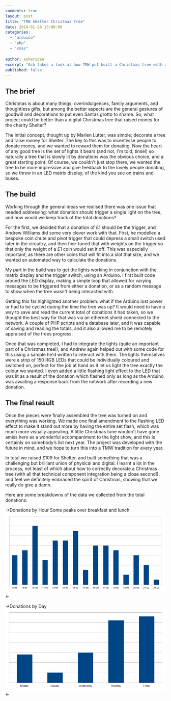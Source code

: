 ```yaml
---
comments: true
layout: post
title: "TMW Shelter Christmas Tree"
date: 2014-01-20 13:00:00
categories:
  - "arduino"
  - "php"
  - "xmas"

author: asheridan
excerpt: "Ash takes a look at how TMW put built a Christmas tree with a digital twist"
published: false
---
```


## The brief

Christmas is about many things; overindulgences, family arguments, and thoughtless gifts, but among the better aspects are the general gestures of goodwill and decorations to put even Santas grotto to shame. So, what project could be better than a digital Christmas tree that raised money for the charity Shelter?

The initial concept, thought up by Marlen Lutter, was simple; decorate a tree and raise money for Shelter. The key to this was to incentivise people to donate money, and we wanted to reward them for donating. Now the heart of any good tree is the set of lights it bears (and not, I'm told, tinsel) so naturally a tree that is slowly lit by donations was the obvious choice, and a great starting point. Of course, we couldn't just stop there, we wanted the tree to be more impressive and give feedback to the lovely people donating, so we threw in an LED matrix display, of the kind you see on trains and buses.

## The build

Working through the general ideas we realised there was one issue that needed addressing: what donation should trigger a single light on the tree, and how would we keep track of the total donations?

For the first, we decided that a donation of £1 should be the trigger, and Andrew Williams did some very clever work with that. First, he modelled a bespoke coin chute and pivot trigger that could depress a small switch used later in the circuitry, and then fine-tuned that with weights on the trigger so that only the weight of a £1 coin would set it off. This was especially important, as there are other coins that will fit into a slot that size, and we wanted an automated way to calculate the donations.

My part in the build was to get the lights working in conjunction with the matrix display and the trigger switch, using an Arduino. I first built code around the LED display, making a simple loop that allowed for varying messages to be triggered from either a donation, or as a random message to show when the tree wasn't being interacted with.

Getting this far highlighted another problem: what if the Arduino lost power or had to be cycled during the time the tree was up? It would need to have a way to save and read the current total of donations it had taken, so we thought the best way for that was via an ethernet shield connected to the network. A couple of PHP scripts and a database later, and it was capable of saving and reading the totals, and it also allowed me to be remotely appraised of the trees progress.

Once that was completed, I had to integrate the lights (quite an important part of a Christmas tree!), and Andrew again helped out with some code for this using a sample he'd written to interact with them. The lights themselves were a strip of 150 RGB LEDs that could be individually coloured and switched on, perfect for the job at hand as it let us light the tree exactly the colour we wanted. I even added a little flashing light effect to the LED that was lit as a result of the donation which flashed only as long as the Arduino was awaiting a response back from the network after recording a new donation.

## The final result

Once the pieces were finally assembled the tree was turned on and everything was working. We made one final amendment to the flashing LED effect to make it stand out more by having the entire set flash, which was much more visually appealing. A little Christmas tune wouldn't have gone amiss here as a wonderful accompaniment to the light show, and this is certainly on somebody’s list next year. The project was developed with the future in mind, and we hope to turn this into a TMW tradition for every year.

In total we raised £109 for Shelter, and built something that was a challenging but brilliant union of physical and digital. I learnt a lot in the process, not least of which about how to correctly decorate a Christmas tree (with all that technical component integration being a close second!), and feel we definitely embraced the spirit of Christmas, showing that we really do give a damn.

Here are some breakdowns of the data we collected from the total donations:

->Donations by Hour
Some peaks over breakfast and lunch
<img src="/img/blog/tmw-shelter-christmas-tree/donations_by_hour.png" alt="Donations by Hour"><-

->Donations by Day
<img src="/img/blog/tmw-shelter-christmas-tree/donations_by_day.png" alt="Donations by Day"><-